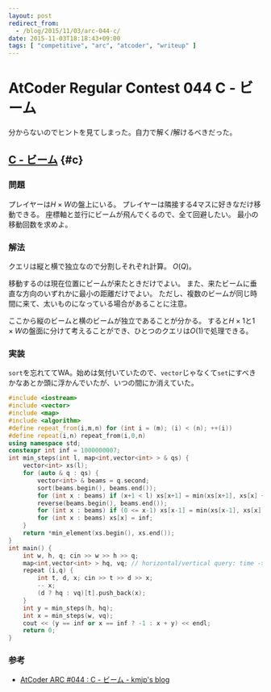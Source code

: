 ```yaml
---
layout: post
redirect_from:
  - /blog/2015/11/03/arc-044-c/
date: 2015-11-03T18:18:43+09:00
tags: [ "competitive", "arc", "atcoder", "writeup" ]
---
```


# AtCoder Regular Contest 044 C - ビーム

分からないのでヒントを見てしまった。自力で解く/解けるべきだった。

<!-- more -->

## [C - ビーム](https://beta.atcoder.jp/contests/arc044/tasks/arc044_c) {#c}

### 問題

プレイヤーは$H\times W$の盤上にいる。
プレイヤーは隣接する4マスに好きなだけ移動できる。
座標軸と並行にビームが飛んでくるので、全て回避したい。
最小の移動回数を求めよ。

### 解法

クエリは縦と横で独立なので分割しそれぞれ計算。 $O(Q)$。

移動するのは現在位置にビームが来たときだけでよい。
また、来たビームに垂直な方向のいずれかに最小の距離だけでよい。
ただし、複数のビームが同じ時間に来て、太いものになっている場合があることに注意。

ここから縦のビームと横のビームが独立であることが分かる。
すると$H \times 1$と$1 \times W$の盤面に分けて考えることができ、ひとつのクエリは$O(1)$で処理できる。

### 実装

`sort`を忘れててWA。始めは気付いていたので、`vector`じゃなくて`set`にすべきかなあとか頭に浮かんでいたが、いつの間にか消えていた。

``` c++
#include <iostream>
#include <vector>
#include <map>
#include <algorithm>
#define repeat_from(i,m,n) for (int i = (m); (i) < (n); ++(i))
#define repeat(i,n) repeat_from(i,0,n)
using namespace std;
constexpr int inf = 1000000007;
int min_steps(int l, map<int,vector<int> > & qs) {
    vector<int> xs(l);
    for (auto & q : qs) {
        vector<int> & beams = q.second;
        sort(beams.begin(), beams.end());
        for (int x : beams) if (x+1 < l) xs[x+1] = min(xs[x+1], xs[x] + 1);
        reverse(beams.begin(), beams.end());
        for (int x : beams) if (0 <= x-1) xs[x-1] = min(xs[x-1], xs[x] + 1);
        for (int x : beams) xs[x] = inf;
    }
    return *min_element(xs.begin(), xs.end());
}
int main() {
    int w, h, q; cin >> w >> h >> q;
    map<int,vector<int> > hq, vq; // horizontal/vertical query: time -> position
    repeat (i,q) {
        int t, d, x; cin >> t >> d >> x;
        -- x;
        (d ? hq : vq)[t].push_back(x);
    }
    int y = min_steps(h, hq);
    int x = min_steps(w, vq);
    cout << (y == inf or x == inf ? -1 : x + y) << endl;
    return 0;
}
```

### 参考

-   [AtCoder ARC #044 : C - ビーム - kmjp&#39;s blog](http://kmjp.hatenablog.jp/entry/2015/09/12/1100)
